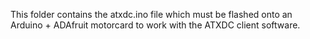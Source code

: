 This folder contains the atxdc.ino file which must be flashed onto an Arduino + ADAfruit motorcard to work with the ATXDC client software.
